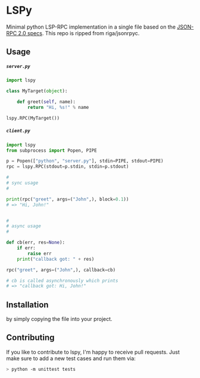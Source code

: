 # LSPy

Minimal python LSP-RPC implementation in a single file based on the [JSON-RPC 2.0 specs](http://www.jsonrpc.org/specification).
This repo is ripped from riga/jsonrpyc.

## Usage

##### ``server.py``

```python
import lspy

class MyTarget(object):

    def greet(self, name):
        return "Hi, %s!" % name

lspy.RPC(MyTarget())
```


##### ``client.py``

```python
import lspy
from subprocess import Popen, PIPE

p = Popen(["python", "server.py"], stdin=PIPE, stdout=PIPE)
rpc = lspy.RPC(stdout=p.stdin, stdin=p.stdout)

#
# sync usage
#

print(rpc("greet", args=("John",), block=0.1))
# => "Hi, John!"


#
# async usage
#

def cb(err, res=None):
    if err:
        raise err
    print("callback got: " + res)

rpc("greet", args=("John",), callback=cb)

# cb is called asynchronously which prints
# => "callback got: Hi, John!"
```


## Installation

by simply copying the file into your project.


## Contributing

If you like to contribute to lspy, I'm happy to receive pull requests. Just make sure to add a new test cases and run them via:

```bash
> python -m unittest tests
```
